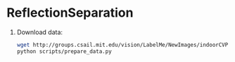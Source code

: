 # ReflectionSeparation

1. Download data:
    ```bash
    wget http://groups.csail.mit.edu/vision/LabelMe/NewImages/indoorCVPR_09.tar
    python scripts/prepare_data.py
    ```
